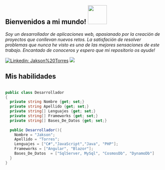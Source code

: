 <h2>Bienvenidos a mi mundo! <img src="https://user-images.githubusercontent.com/56301342/120715199-8e99a480-c4c4-11eb-8606-bcd50f95d249.gif" width="60"/> </h2>


<p><i>Soy un desarrollador de aplicaciones web, apasianado por la creación de proyectos que conllevan nuevos retos. La satisfación de resolver problemas que nunca he visto es una de las mejores sensaciones de este trabajo. Encantado de conoceros y espero que mi repositorio os ayude!</i></p>

[![Linkedin: Jakson%20Torres](https://img.shields.io/badge/-Jakson%20Torres-blue?style=flat-square&logo=Linkedin&logoColor=white&link=https://www.linkedin.com/in/jakson-torres/)](https://www.linkedin.com/in/jakson-torres/)
[![](https://img.shields.io/badge/Gmail-jaksontl12@gmail.com-orange)](mailto:jaksontl12@gmail.com)

<h2>Mis habilidades</h2>

```c#

public class Desarrollador
{
  private string Nombre {get; set;}
  private string Apellido {get; set;}
  private string[] Lenguajes {get; set;}
  private string[] Frameworks {get; set;}
  private string[] Bases_De_Datos {get; set;}
  
  public Desarrollador(){
    Nombre = "Jakson";
    Apellido = "Torres";
    Lenguajes = ["C#","JavaScript","Java", "PHP"];
    Frameworks = ["Angular", "Blazor"];
    Bases_De_Datos  = ["SqlServer, MySql", "CosmosDb", "DynamoDb"]
  }  
}
```
